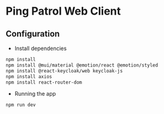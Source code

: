 # Ping Patrol Web Client

## Configuration

- Install dependencies
```bash
npm install
npm install @mui/material @emotion/react @emotion/styled
npm install @react-keycloak/web keycloak-js
npm install axios
npm install react-router-dom

```
- Running the app
```bash
npm run dev
```

